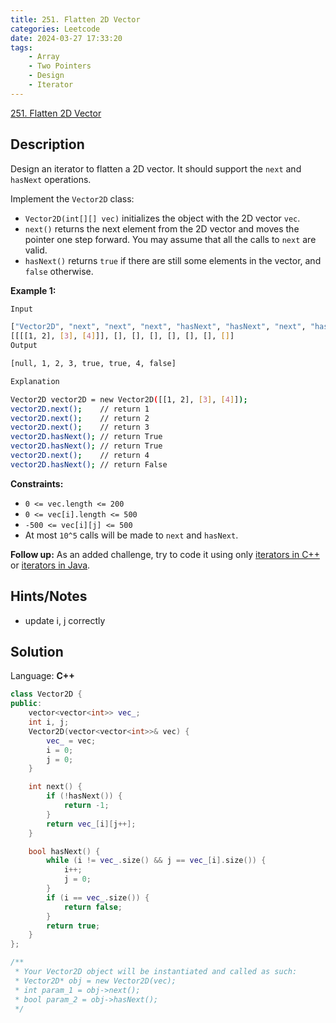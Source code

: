 ```yaml
---
title: 251. Flatten 2D Vector
categories: Leetcode
date: 2024-03-27 17:33:20
tags:
    - Array
    - Two Pointers
    - Design
    - Iterator
---
```


[251. Flatten 2D Vector](https://leetcode.com/problems/flatten-2d-vector/description/)

## Description

Design an iterator to flatten a 2D vector. It should support the `next` and `hasNext` operations.

Implement the `Vector2D` class:

- `Vector2D(int[][] vec)` initializes the object with the 2D vector `vec`.
- `next()` returns the next element from the 2D vector and moves the pointer one step forward. You may assume that all the calls to `next` are valid.
- `hasNext()` returns `true` if there are still some elements in the vector, and `false` otherwise.

**Example 1:**

```bash
Input

["Vector2D", "next", "next", "next", "hasNext", "hasNext", "next", "hasNext"]
[[[[1, 2], [3], [4]]], [], [], [], [], [], [], []]
Output

[null, 1, 2, 3, true, true, 4, false]

Explanation

Vector2D vector2D = new Vector2D([[1, 2], [3], [4]]);
vector2D.next();    // return 1
vector2D.next();    // return 2
vector2D.next();    // return 3
vector2D.hasNext(); // return True
vector2D.hasNext(); // return True
vector2D.next();    // return 4
vector2D.hasNext(); // return False
```

**Constraints:**

- `0 <= vec.length <= 200`
- `0 <= vec[i].length <= 500`
- `-500 <= vec[i][j] <= 500`
- At most `10^5` calls will be made to `next` and `hasNext`.

**Follow up:**  As an added challenge, try to code it using only <a href="http://www.cplusplus.com/reference/iterator/iterator/" target="_blank">iterators in C++</a> or <a href="http://docs.oracle.com/javase/7/docs/api/java/util/Iterator.html" target="_blank">iterators in Java</a>.

## Hints/Notes

- update i, j correctly

## Solution

Language: **C++**

```C++
class Vector2D {
public:
    vector<vector<int>> vec_;
    int i, j;
    Vector2D(vector<vector<int>>& vec) {
        vec_ = vec;
        i = 0;
        j = 0;
    }

    int next() {
        if (!hasNext()) {
            return -1;
        }
        return vec_[i][j++];
    }

    bool hasNext() {
        while (i != vec_.size() && j == vec_[i].size()) {
            i++;
            j = 0;
        }
        if (i == vec_.size()) {
            return false;
        }
        return true;
    }
};

/**
 * Your Vector2D object will be instantiated and called as such:
 * Vector2D* obj = new Vector2D(vec);
 * int param_1 = obj->next();
 * bool param_2 = obj->hasNext();
 */
```
